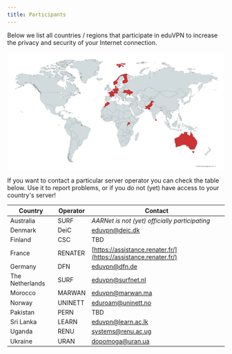 ```yaml
---
title: Participants
---
```


Below we list all countries / regions that participate in eduVPN to increase 
the privacy and security of your Internet connection.

![eduVPN map](img/eduvpn_map.png)

If you want to contact a particular server operator you can check the table 
below. Use it to report problems, or if you do not (yet) have access to your 
country's server!

Country         | Operator | Contact 
--------------- | -------- | ----------------------------------------------------------------
Australia       | SURF     | _AARNet is not (yet) officially participating_
Denmark         | DeiC     | [eduvpn@deic.dk](mailto:eduvpn@deic.dk)
Finland         | CSC      | TBD
France          | RENATER  | [https://assistance.renater.fr/](https://assistance.renater.fr/)
Germany         | DFN      | [eduvpn@dfn.de](mailto:eduvpn@dfn.de)
The Netherlands | SURF     | [eduvpn@surfnet.nl](mailto:eduvpn@surfnet.nl)
Morocco         | MARWAN   | [eduvpn@marwan.ma](mailto:eduvpn@marwan.ma)
Norway          | UNINETT  | [eduroam@uninett.no](eduroam@uninett.no)
Pakistan        | PERN     | TBD
Sri Lanka       | LEARN    | [eduvpn@learn.ac.lk](mailto:eduvpn@learn.ac.lk)
Uganda          | RENU     | [systems@renu.ac.ug](mailto:systems@renu.ac.ug)
Ukraine         | URAN     | [dopomoga@uran.ua](mailto:dopomoga@uran.ua)
